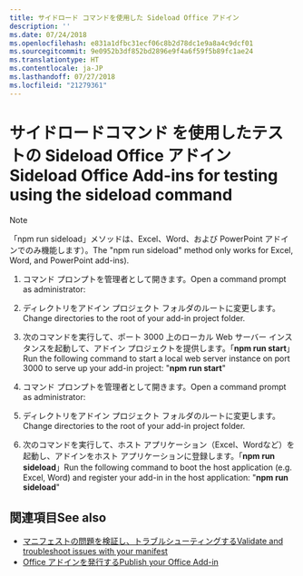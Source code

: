 ```yaml
---
title: サイドロード コマンドを使用した Sideload Office アドイン
description: ''
ms.date: 07/24/2018
ms.openlocfilehash: e831a1dfbc31ecf06c8b2d78dc1e9a8a4c9dcf01
ms.sourcegitcommit: 9e0952b3df852bd2896e9f4a6f59f5b89fc1ae24
ms.translationtype: HT
ms.contentlocale: ja-JP
ms.lasthandoff: 07/27/2018
ms.locfileid: "21279361"
---
```

# <a name="sideload-office-add-ins-for-testing-using-the-sideload-command"></a><span data-ttu-id="a1bd8-102"> **サイドロードコマンド** を使用したテストの Sideload Office アドイン</span><span class="sxs-lookup"><span data-stu-id="a1bd8-102">Sideload Office Add-ins for testing using the **sideload command**</span></span>
 >[!NOTE]
><span data-ttu-id="a1bd8-103">「npm run sideload」メソッドは、Excel、Word、および PowerPoint アドインでのみ機能します）。</span><span class="sxs-lookup"><span data-stu-id="a1bd8-103">The "npm run sideload" method only works for Excel, Word, and PowerPoint add-ins).</span></span>

1. <span data-ttu-id="a1bd8-104">コマンド プロンプトを管理者として開きます。</span><span class="sxs-lookup"><span data-stu-id="a1bd8-104">Open a command prompt as administrator:</span></span>

2. <span data-ttu-id="a1bd8-105">ディレクトリをアドイン プロジェクト フォルダのルートに変更します。</span><span class="sxs-lookup"><span data-stu-id="a1bd8-105">Change directories to the root of your add-in project folder.</span></span>

3. <span data-ttu-id="a1bd8-106">次のコマンドを実行して、ポート 3000 上のローカル Web サーバー インスタンスを起動して、アドイン プロジェクトを提供します。「**npm run start**」</span><span class="sxs-lookup"><span data-stu-id="a1bd8-106">Run the following command to start a local web server instance on port 3000 to serve up your add-in project: "**npm run start**"</span></span>

4. <span data-ttu-id="a1bd8-107">コマンド プロンプトを管理者として開きます。</span><span class="sxs-lookup"><span data-stu-id="a1bd8-107">Open a command prompt as administrator:</span></span>

5. <span data-ttu-id="a1bd8-108">ディレクトリをアドイン プロジェクト フォルダのルートに変更します。</span><span class="sxs-lookup"><span data-stu-id="a1bd8-108">Change directories to the root of your add-in project folder.</span></span>

6. <span data-ttu-id="a1bd8-109">次のコマンドを実行して、ホスト アプリケーション（Excel、Wordなど）を起動し、アドインをホスト アプリケーションに登録します。「**npm run sideload**」</span><span class="sxs-lookup"><span data-stu-id="a1bd8-109">Run the following command to boot the host application (e.g. Excel, Word) and register your add-in in the host application: "**npm run sideload**"</span></span>

## <a name="see-also"></a><span data-ttu-id="a1bd8-110">関連項目</span><span class="sxs-lookup"><span data-stu-id="a1bd8-110">See also</span></span>

- [<span data-ttu-id="a1bd8-111">マニフェストの問題を検証し、トラブルシューティングする</span><span class="sxs-lookup"><span data-stu-id="a1bd8-111">Validate and troubleshoot issues with your manifest</span></span>](troubleshoot-manifest.md)
- [<span data-ttu-id="a1bd8-112">Office アドインを発行する</span><span class="sxs-lookup"><span data-stu-id="a1bd8-112">Publish your Office Add-in</span></span>](../publish/publish.md)